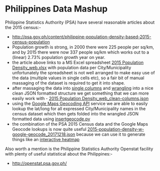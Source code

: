 # Philippines Data Mashup

Philippine Statistics Authority (PSA) have several reasonable articles about the 
2015 census:-
 - http://psa.gov.ph/content/philippine-population-density-based-2015-census-population
 - Population growth is strong, in 2000 there were 225 people per sq/km, and by 2015 there were now 337 people sq/km 
   which works out to a (linear) 2.73% population growth year on year.
 - the article above links to a MS Excel spreadsheet [2015 Population Density_web.xlsx](http://psa.gov.ph/sites/default/files/attachments/hsd/pressrelease/2015%20Population%20Density_web.xlsx) 
   with population data per City/Municipality unfortunately the spreadsheet is not well arranged to make easy use of the 
   data (multiple values in single cells etc), so a fair bit of manual massaging of the dataset is required to get it 
   into shape.
 - after massaging the data into [single columns](https://github.com/ndejong/philippines-data/blob/master/data/2015%20Population%20Density_web_clean-columns.csv)
   and [wrangling](https://github.com/ndejong/philippines-data/blob/master/tools/csvtojson.py) into a nice clean JSON 
   formatted structure we get something that we can more easily work with - [2015 Population Density_web_clean-columns.json](https://github.com/ndejong/philippines-data/blob/master/data/2015%20Population%20Density_web_clean-columns.json)
 - using the [Google Maps Geocoding API](https://developers.google.com/maps/documentation/geocoding/intro) service we 
   are able to easily lookup the lat/long for all expressed City/Municipality names in the census dataset which then 
   gets folded into the wrangled JSON formatted data using [insertgeocode.py](https://github.com/ndejong/philippines-data/blob/master/tools/insertgeocode.py)
 - the combination of the PSA 2015 Census data and the Google Maps Geocode lookups is now quite useful [2015-population-density-w-google-geocode_20171218.json](https://github.com/ndejong/philippines-data/raw/master/data/2015%20Population%20Density_web_clean-columns.json)
   because we can use it to generate things like an [interactive heatmap](http://nicholasdejong.com/projects/philippines-data/heatmap/)
   
Also worth a mention is the Philippine Statistics Authority Openstat facility with plenty of 
useful statistical about the Philippines:-
 - http://openstat.psa.gov.ph/
